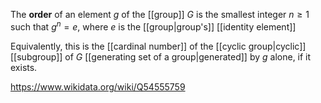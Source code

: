 The **order** of an element $g$ of the [[group]] $G$ is the smallest integer $n \geq 1$ such that $g^n = e$, where $e$ is the [[group|group's]] [[identity element]]

Equivalently, this is the [[cardinal number]] of the [[cyclic group|cyclic]] [[subgroup]] of $G$ [[generating set of a group|generated]] by $g$ alone, if it exists.

https://www.wikidata.org/wiki/Q54555759